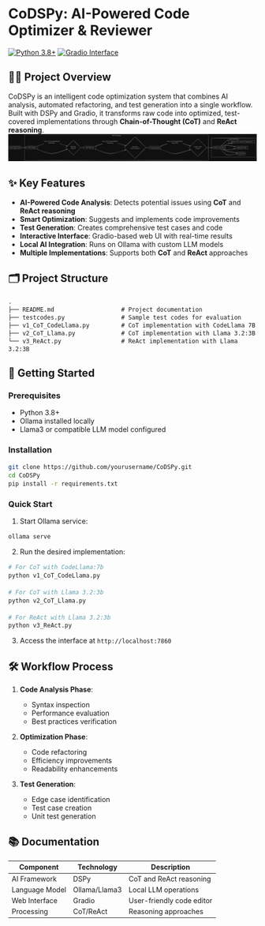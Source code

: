 # CoDSPy: AI-Powered Code Optimizer & Reviewer

[![Python 3.8+](https://img.shields.io/badge/Python-3.8+-blue.svg)](https://www.python.org/)
[![Gradio Interface](https://img.shields.io/badge/Interface-Gradio-FF6B6B.svg)](https://gradio.app/)

## 🧙‍♂️ Project Overview
CoDSPy is an intelligent code optimization system that combines AI analysis, automated refactoring, and test generation into a single workflow. Built with DSPy and Gradio, it transforms raw code into optimized, test-covered implementations through **Chain-of-Thought (CoT)** and **ReAct reasoning**.
![Architecture](codspy.png)

## ✨ Key Features
- **AI-Powered Code Analysis**: Detects potential issues using **CoT** and **ReAct reasoning**
- **Smart Optimization**: Suggests and implements code improvements
- **Test Generation**: Creates comprehensive test cases and code
- **Interactive Interface**: Gradio-based web UI with real-time results
- **Local AI Integration**: Runs on Ollama with custom LLM models
- **Multiple Implementations**: Supports both **CoT** and **ReAct** approaches

## 🗂️ Project Structure
```
.
├── README.md                   # Project documentation
├── testcodes.py                # Sample test codes for evaluation
├── v1_CoT_CodeLlama.py         # CoT implementation with CodeLlama 7B 
├── v2_CoT_Llama.py             # CoT implementation with Llama 3.2:3B
└── v3_ReAct.py                 # ReAct implementation with Llama 3.2:3B
```

## 🚀 Getting Started

### Prerequisites
- Python 3.8+
- Ollama installed locally
- Llama3 or compatible LLM model configured

### Installation
```bash
git clone https://github.com/yourusername/CoDSPy.git
cd CoDSPy
pip install -r requirements.txt
```

### Quick Start
1. Start Ollama service:
```bash
ollama serve
```

2. Run the desired implementation:
```bash
# For CoT with CodeLlama:7b
python v1_CoT_CodeLlama.py

# For CoT with Llama 3.2:3b
python v2_CoT_Llama.py

# For ReAct with Llama 3.2:3b
python v3_ReAct.py
```

3. Access the interface at `http://localhost:7860`

## 🛠️ Workflow Process
1. **Code Analysis Phase**:
   - Syntax inspection
   - Performance evaluation
   - Best practices verification

2. **Optimization Phase**:
   - Code refactoring
   - Efficiency improvements
   - Readability enhancements

3. **Test Generation**:
   - Edge case identification
   - Test case creation
   - Unit test generation

## 📚 Documentation
| Component          | Technology       | Description                          |
|---------------------|------------------|--------------------------------------|
| AI Framework        | DSPy             | CoT and ReAct reasoning             |
| Language Model      | Ollama/Llama3    | Local LLM operations                 |
| Web Interface       | Gradio           | User-friendly code editor           |
| Processing          | CoT/ReAct        | Reasoning approaches                |




